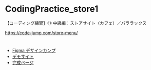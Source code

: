 # CodingPractice_store1
【コーディング練習】⑬ 中級編：ストアサイト（カフェ）／パララックス

https://code-jump.com/store-menu/

# 
- [Figma デザインカンプ](https://www.figma.com/design/sPWsoJu4FxXsXh1d61e4Rq/13_CodingPractice_store1?node-id=0-1&node-type=canvas&t=aEmQWZ0In6UjJGWv-0)
- [デモサイト](https://code-jump.com/demo/html/store/)
- [完成ページ](https://makowithyou.github.io/CodingPractice_store1/)
